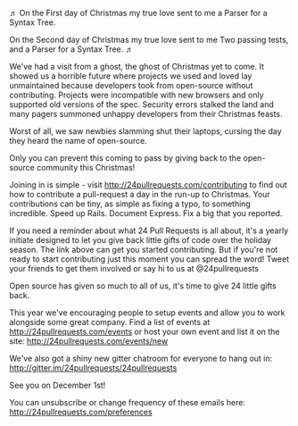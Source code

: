 ♬ On the First day of Christmas my true love sent to me 
a Parser for a Syntax Tree.

On the Second day of Christmas my true love sent to me 
Two passing tests, 
and a Parser for a Syntax Tree. ♬

We've had a visit from a ghost, the ghost of Christmas yet to come. It showed us a horrible future where projects we used and loved lay unmaintained because developers took from open-source without contributing. Projects were incompatible with new browsers and only supported old versions of the spec. Security errors stalked the land and many pagers summoned unhappy developers from their Christmas feasts.

Worst of all, we saw newbies slamming shut their laptops, cursing the day they heard the name of open-source.

Only you can prevent this coming to pass by giving back to the open-source community this Christmas!

Joining in is simple - visit http://24pullrequests.com/contributing to find out how to contribute a pull-request a day in the run-up to Christmas. Your contributions can be tiny, as simple as fixing a typo, to something incredible. Speed up Rails. Document Express. Fix a big that you reported.

If you need a reminder about what 24 Pull Requests is all about, it's a yearly initiate designed to let you give back little gifts of code over the holiday season. The link above can get you started contributing. But if you're not ready to start contributing just this moment you can spread the word! Tweet your friends to get them involved or say hi to us at @24pullrequests

Open source has given so much to all of us, it's time to give 24 little gifts back.

This year we've encouraging people to setup events and allow you to work alongside some great company. 
Find a list of events at http://24pullrequests.com/events or host your own event and list it on the site: http://24pullrequests.com/events/new

We've also got a shiny new gitter chatroom for everyone to hang out in: http://gitter.im/24pullrequests/24pullrequests

See you on December 1st!

You can unsubscribe or change frequency of these emails here: http://24pullrequests.com/preferences